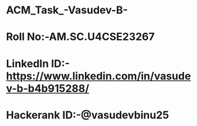 # ACM_Task_-Vasudev-B-
# Roll No:-AM.SC.U4CSE23267
# LinkedIn ID:-https://www.linkedin.com/in/vasudev-b-b4b915288/
# Hackerank ID:-@vasudevbinu25
